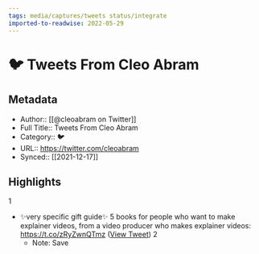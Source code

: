 ```yaml
---
tags: media/captures/tweets status/integrate
imported-to-readwise: 2022-05-29
---
```

# 🐦 Tweets From Cleo Abram

## Metadata
- Author:: [[@cleoabram on Twitter]]
- Full Title:: Tweets From Cleo Abram
- Category:: 🐦
- URL:: https://twitter.com/cleoabram
- Synced:: [[2021-12-17]]

## Highlights
1
- ✨very specific gift guide✨
  5 books for people who want to make explainer videos, from a video producer who makes explainer videos: https://t.co/zRyZwnQTmz ([View Tweet](https://twitter.com/cleoabram/status/1471869396972937227))
2
    - Note: Save
